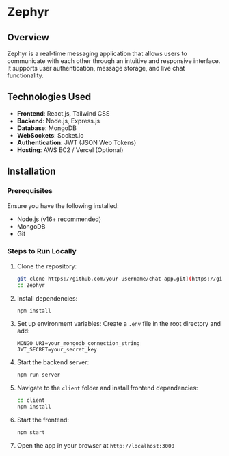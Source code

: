 # Zephyr

## Overview
Zephyr is a real-time messaging application that allows users to communicate with each other through an intuitive and responsive interface. It supports user authentication, message storage, and live chat functionality.

## Technologies Used
- **Frontend**: React.js, Tailwind CSS
- **Backend**: Node.js, Express.js
- **Database**: MongoDB
- **WebSockets**: Socket.io
- **Authentication**: JWT (JSON Web Tokens)
- **Hosting**: AWS EC2 / Vercel (Optional)

## Installation

### Prerequisites
Ensure you have the following installed:
- Node.js (v16+ recommended)
- MongoDB
- Git

### Steps to Run Locally
1. Clone the repository:
   ```sh
   git clone https://github.com/your-username/chat-app.git](https://github.com/Vengateshwaran1/Zephyr.git
   cd Zephyr
   ```

2. Install dependencies:
   ```sh
   npm install
   ```

3. Set up environment variables:
   Create a `.env` file in the root directory and add:
   ```env
   MONGO_URI=your_mongodb_connection_string
   JWT_SECRET=your_secret_key
   ```

4. Start the backend server:
   ```sh
   npm run server
   ```

5. Navigate to the `client` folder and install frontend dependencies:
   ```sh
   cd client
   npm install
   ```

6. Start the frontend:
   ```sh
   npm start
   ```

7. Open the app in your browser at `http://localhost:3000`

